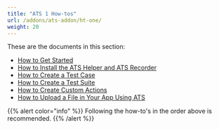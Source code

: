 ```yaml
---
title: "ATS 1 How-tos"
url: /addons/ats-addon/ht-one/
weight: 20
---
```


These are the documents in this section:

* [How to Get Started](/addons/ats-addon/ht-one-getting-started/)
* [How to Install the ATS Helper and ATS Recorder](/addons/ats-addon/ht-one-install-ats-helper-recorder/)
* [How to Create a Test Case](/addons/ats-addon/ht-one-create-a-test-case/)
* [How to Create a Test Suite](/addons/ats-addon/ht-one-create-a-test-suite/)
* [How to Create Custom Actions](/addons/ats-addon/ht-one-create-custom-actions/)
* [How to Upload a File in Your App Using ATS](/addons/ats-addon/ht-one-upload-file-using-ats/)

{{% alert color="info" %}}
Following the how-to's in the order above is recommended.
{{% /alert %}}
